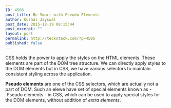 ```yaml
---
ID: 4506
post_title: Be Smart with Pseudo Elements
author: Kushal Jayswal
post_date: 2015-12-19 08:15:44
post_excerpt: ""
layout: post
permalink: http://teckstack.com/?p=4506
published: false
---
```

CSS holds the power to apply the styles on the HTML elements. These elements are part of the DOM tree structure. We can directly apply styles to the DOM elements but in CSS, we have various selectors to maintain consistent styling across the application.

<strong>Pseudo elements</strong> are one of the CSS selectors, which are actually not a part of DOM. Such an elewe have set of special elements known as - Pseudo elements - in CSS, which can be used to apply special styles for the DOM elements, without addition of <em>extra elements</em>.
